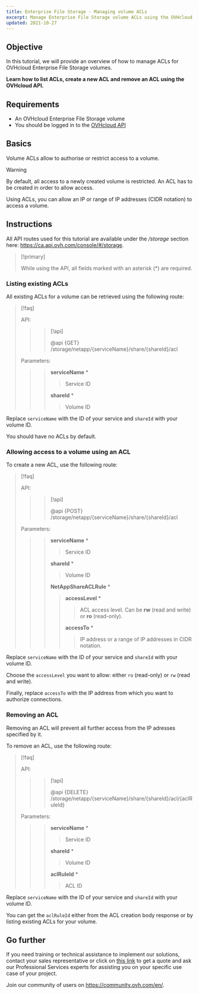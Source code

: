 ```yaml
---
title: Enterprise File Storage - Managing volume ACLs
excerpt: Manage Enterprise File Storage volume ACLs using the OVHcloud API
updated: 2021-10-27
---
```


## Objective

In this tutorial, we will provide an overview of how to manage ACLs for OVHcloud Enterprise File Storage volumes.

**Learn how to list ACLs, create a new ACL and remove an ACL using the OVHcloud API.**

## Requirements

- An OVHcloud Enterprise File Storage volume
- You should be logged in to the [OVHcloud API](https://ca.api.ovh.com)

## Basics

Volume ACLs allow to authorise or restrict access to a volume.

> [!warning]
>
> By default, all access to a newly created volume is restricted. An ACL has to be created in order to allow access.
>

Using ACLs, you can allow an IP or range of IP addresses (CIDR notation) to access a volume.

## Instructions

All API routes used for this tutorial are available under the */storage* section here: <https://ca.api.ovh.com/console/#/storage>.

> [!primary]
>
> While using the API, all fields marked with an asterisk (\*) are required.
>

### Listing existing ACLs

All existing ACLs for a volume can be retrieved using the following route:

> [!faq]
>
> API:
>
>> > [!api]
>> >
>> > @api {GET} /storage/netapp/{serviceName}/share/{shareId}/acl
>> >
>>
>
> Parameters:
>
>> > **serviceName** *
>> >
>> >> Service ID
>> >
>> > **shareId** *
>> >
>> >> Volume ID
>

Replace `serviceName` with the ID of your service and `shareId` with your volume ID.

You should have no ACLs by default.

### Allowing access to a volume using an ACL

To create a new ACL, use the following route:

> [!faq]
>
> API:
>
>> > [!api]
>> >
>> > @api {POST} /storage/netapp/{serviceName}/share/{shareId}/acl
>> >
>>
>
> Parameters:
>
>> > **serviceName** *
>> >
>> >> Service ID
>> >
>> > **shareId** *
>> >
>> >> Volume ID
>> >
>> > **NetAppShareACLRule** *
>> >
>> >> **accessLevel** *
>> >> >
>> >> > ACL access level. Can be **rw** (read and write) or **ro** (read-only).
>> >>
>> >> **accessTo** *
>> >> >
>> >> > IP address or a range of IP addresses in CIDR notation.
>

Replace `serviceName` with the ID of your service and `shareId` with your volume ID.

Choose the `accessLevel` you want to allow: either `ro` (read-only) or `rw` (read and write).

Finally, replace `accessTo` with the IP address from which you want to authorize connections.

### Removing an ACL

Removing an ACL will prevent all further access from the IP adresses specified by it.

To remove an ACL, use the following route:

> [!faq]
>
> API:
>
>> > [!api]
>> >
>> > @api {DELETE} /storage/netapp/{serviceName}/share/{shareId}/acl/{aclRuleId}
>> >
>>
>
> Parameters:
>
>> > **serviceName** *
>> >
>> >> Service ID
>> >
>> > **shareId** *
>> >
>> >> Volume ID
>> >
>> > **aclRuleId** *
>> >
>> >> ACL ID
>

Replace `serviceName` with the ID of your service and `shareId` with your volume ID.

You can get the `aclRuleId` either from the ACL creation body response or by listing existing ACLs for your volume.

## Go further

If you need training or technical assistance to implement our solutions, contact your sales representative or click on [this link](https://www.ovhcloud.com/en/professional-services/) to get a quote and ask our Professional Services experts for assisting you on your specific use case of your project.

Join our community of users on <https://community.ovh.com/en/>.

